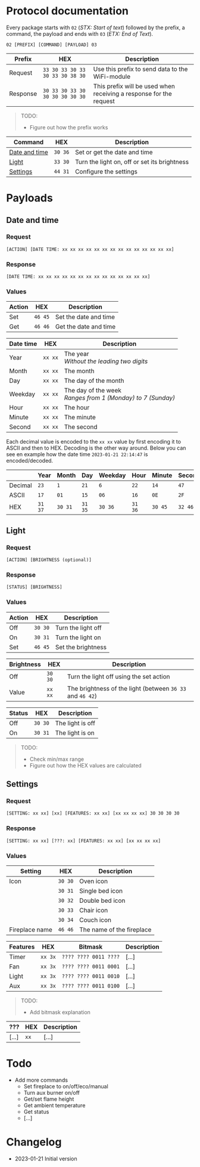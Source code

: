 # Protocol documentation

Every package starts with `02` (*STX: Start of text*) followed by the prefix, a command, the payload and ends with `03` (*ETX: End of Text*).

```
02 [PREFIX] [COMMAND] [PAYLOAD] 03
```

| Prefix | HEX | Description |
|---|---|---|
| Request | `33 30 33 30 33 30 33 30 38 30` | Use this prefix to send data to the WiFi-module |
| Response | `30 33 30 33 30 30 30 30 30 30` | This prefix will be used when receiving a response for the request |

> TODO:
> - Figure out how the prefix works

| Command | HEX | Description |
|---|---|---|
| [Date and time](#date-and-time) | `30 36` | Set or get the date and time |
| [Light](#light) | `33 30` | Turn the light on, off or set its brightness |
| [Settings](#settings) | `44 31` | Configure the settings |

# Payloads

## Date and time

### Request

```
[ACTION] [DATE TIME: xx xx xx xx xx xx xx xx xx xx xx xx xx xx]
```

### Response

```
[DATE TIME: xx xx xx xx xx xx xx xx xx xx xx xx xx xx]
```

### Values

| Action | HEX | Description |
|---|---|---|
| Set | `46 45` | Set the date and time |
| Get | `46 46` | Get the date and time |

| Date time | HEX | Description |
|---|---|---|
| Year | `xx xx` | The year<br />*Without the leading two digits* |
| Month | `xx xx` | The month |
| Day | `xx xx` | The day of the month |
| Weekday | `xx xx` | The day of the week<br />*Ranges from 1 (Monday) to 7 (Sunday)* |
| Hour | `xx xx` | The hour |
| Minute | `xx xx` | The minute |
| Second | `xx xx` | The second |

Each decimal value is encoded to the `xx xx` value by first encoding it to ASCII and then to HEX. Decoding is the other way around. Below you can see en example how the date time `2023-01-21 22:14:47` is encoded/decoded.

| | Year | Month | Day | Weekday | Hour | Minute | Second |
|---|---|---|---|---|---|---|---|
| Decimal | `23` | `1` | `21` | `6` | `22` | `14` | `47` |
| ASCII | `17` | `01` | `15` | `06` | `16` | `0E` | `2F` |
| HEX | `31 37` | `30 31` | `31 35` | `30 36` | `31 36` | `30 45` | `32 46` |

## Light

### Request

```
[ACTION] [BRIGHTNESS (optional)]
```

### Response

```
[STATUS] [BRIGHTNESS]
```

### Values

| Action | HEX | Description |
|---|---|---|
| Off | `30 30` | Turn the light off |
| On | `30 31` | Turn the light on |
| Set | `46 45` | Set the brightness |

| Brightness | HEX | Description |
|---|---|---|
| Off | `30 30` | Turn the light off using the set action |
| Value | `xx xx` | The brightness of the light (between `36 33` and `46 42`) |

| Status | HEX | Description |
|---|---|---|
| Off | `30 30` | The light is off |
| On | `30 31` | The light is on |

> TODO:
> - Check min/max range
> - Figure out how the HEX values are calculated

## Settings

### Request

```
[SETTING: xx xx] [xx] [FEATURES: xx xx] [xx xx xx xx] 30 30 30 30
```

### Response

```
[SETTING: xx xx] [???: xx] [FEATURES: xx xx] [xx xx xx xx]
```

### Values

| Setting | HEX | Description |
|---|---|---|
| Icon | `30 30` | Oven icon |
| | `30 31` | Single bed icon |
| | `30 32` | Double bed icon |
| | `30 33` | Chair icon |
| | `30 34` | Couch icon |
| Fireplace name | `46 46` | The name of the fireplace |

| Features | HEX | Bitmask | Description |
|---|---|---|---|
| Timer | `xx 3x` | `???? ???? 0011 ????` | [...] |
| Fan | `xx 3x` | `???? ???? 0011 0001` | [...] |
| Light | `xx 3x` | `???? ???? 0011 0010` | [...] |
| Aux | `xx 3x` | `???? ???? 0011 0100` | [...] |

> TODO:
> - Add bitmask explanation

| ??? | HEX | Description |
|---|---|---|
| [...] | `xx` | [...] |

# Todo
- Add more commands
  - Set fireplace to on/off/eco/manual
  - Turn aux burner on/off
  - Get/set flame height
  - Get ambient temperature
  - Get status
  - [...]

# Changelog
- 2023-01-21 Initial version
